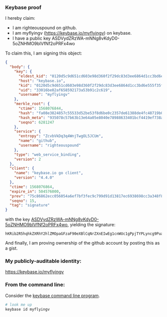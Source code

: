 ### Keybase proof

I hereby claim:

  * I am righteouspound on github.
  * I am myflyingv (https://keybase.io/myflyingv) on keybase.
  * I have a public key ASDVydZRzWA-mNNg8vKdyD0-5oZNHMO9blVfNf2oPRFx4wo

To claim this, I am signing this object:

```json
{
  "body": {
    "key": {
      "eldest_kid": "0120d5c9d651cd603e98d360f2f29dc83d3ee6864d1cc3bd6e555f35fda83d1171e30a",
      "host": "keybase.io",
      "kid": "0120d5c9d651cd603e98d360f2f29dc83d3ee6864d1cc3bd6e555f35fda83d1171e30a",
      "uid": "33016be02af658592173a53b91c2c619",
      "username": "myflyingv"
    },
    "merkle_root": {
      "ctime": 1568076844,
      "hash": "fa08e3824857c55533d52be53f8d6be0c2357de61388de4fc48719b074f5807194efb2dfd26cd38d5b39d1b09e4d938c3b8c7282b9d9ad300ae7e2f374de4a55",
      "hash_meta": "935078c57b63b13e64a05e8040e78988633401bcf4419ef738a287311f9ba2ed",
      "seqno": 6281247
    },
    "service": {
      "entropy": "ZcvbVkDq3q4WnjTwgOL5JCUm",
      "name": "github",
      "username": "righteouspound"
    },
    "type": "web_service_binding",
    "version": 2
  },
  "client": {
    "name": "keybase.io go client",
    "version": "4.4.0"
  },
  "ctime": 1568076864,
  "expire_in": 504576000,
  "prev": "75c86862ecc056054a6ef7bf3fec9c799d91d13817ec6938698cc3a348f896e2",
  "seqno": 15,
  "tag": "signature"
}
```

with the key [ASDVydZRzWA-mNNg8vKdyD0-5oZNHMO9blVfNf2oPRFx4wo](https://keybase.io/myflyingv), yielding the signature:

```
hKRib2R5hqhkZXRhY2hlZMOpaGFzaF90eXBlCqNrZXnEIwEg1cnWUc1gPpjTYPLyncg9PuaGTRzDvW5VXzX9qD0RceMKp3BheWxvYWTESpcCD8QgdchoYuzAVgVKbve/P+yceZ2R0TgX7Gk4aYzDo0j4luLEIIrW9w5FW7D0iay3Ceo0AX/G8K1citkX6EzxhD1sC0nHAgHCo3NpZ8RAA/ze/Q5OHEI777Wa4TFUVnUF58Wfq/9v/IsxeM6fwu4177fpkgyiB0fqjZETDI/pexBF0QxIkeRoPJKegNmvCahzaWdfdHlwZSCkaGFzaIKkdHlwZQildmFsdWXEIP5vqux89FggFb3oILVzMRxNmwYxe3Z1z0/8TBOg0f9jo3RhZ80CAqd2ZXJzaW9uAQ==

```

And finally, I am proving ownership of the github account by posting this as a gist.

### My publicly-auditable identity:

https://keybase.io/myflyingv

### From the command line:

Consider the [keybase command line program](https://keybase.io/download).

```bash
# look me up
keybase id myflyingv
```
